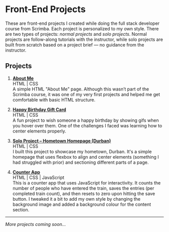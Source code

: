 # Front-End Projects

These are front-end projects I created while doing the full stack developer course from Scrimba. Each project is personalized to my own style. There are two types of projects: _normal projects_ and _solo projects_. Normal projects are follow-along tutorials with the instructor, while solo projects are built from scratch based on a project brief — no guidance from the instructor.

## Projects

1. [**About Me**](https://mbaliscode.github.io/front-end-projects/01_about_me/)  
   HTML | CSS
   <br>
   A simple HTML "About Me" page. Although this wasn’t part of the Scrimba course, it was one of my very first projects and helped me get comfortable with basic HTML structure.

2. [**Happy Birthday Gift Card**](https://mbaliscode.github.io/front-end-projects/02_happy_birthday_gift_card/)  
   HTML | CSS
   <br>
   A fun project to wish someone a happy birthday by showing gifs when you hover over them. One of the challenges I faced was learning how to center elements properly.

3. [**Solo Project – Hometown Homepage (Durban)**](https://mbaliscode.github.io/front-end-projects/03_hometown_homepage_durban/)  
   HTML | CSS
   <br>
   I built this project to showcase my hometown, Durban. It's a simple homepage that uses flexbox to align and center elements (something I had struggled with prior) and sectioning different parts of a page.

4. [**Counter App**](https://mbaliscode.github.io/front-end-projects/04_counter_app/)  
   HTML | CSS | JavaScript
   <br>
   This is a counter app that uses JavaScript for interactivity. It counts the number of people who have entered the train, saves the entries (per completed train count), and then resets to zero upon hitting the save button. I tweaked it a bit to add my own style by changing the background image and added a background colour for the content section.

---

_More projects coming soon..._
